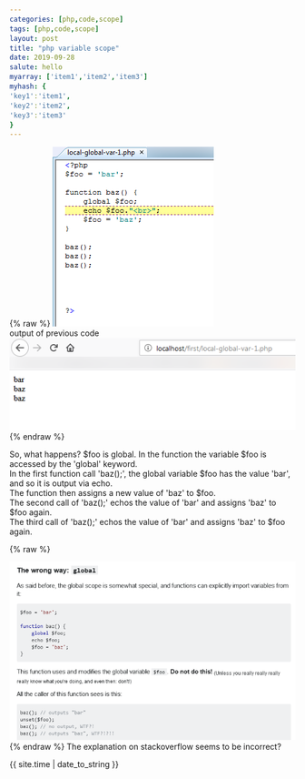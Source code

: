 ```yaml
---
categories: [php,code,scope]
tags: [php,code,scope]
layout: post
title: "php variable scope"
date: 2019-09-28
salute: hello
myarray: ['item1','item2','item3']
myhash: {
'key1':'item1',
'key2':'item2',
'key3':'item3'
}
---
```

{% raw %}
<img src="https://github.com/joekingTheThird3/joekingTheThird3.github.io/blob/master/assets/28-09-2019-0375.png?raw=true">
<br>
output of previous code
<br>
<img src="https://raw.githubusercontent.com/joekingTheThird3/joekingTheThird3.github.io/master/assets/28-09-2019-0374.png?raw=true">
{% endraw %}


So, what happens?
$foo is global. In the function the variable $foo is accessed by the 'global' keyword.
<br>
In the first function call 'baz();', the global variable $foo has the value 'bar', and so it is output via echo.
<br>
The function then assigns a new value of 'baz' to $foo.
<br>
The second call of 'baz();' echos the value of 'bar' and assigns 'baz' to $foo again.
<br>
The third call  of 'baz();' echos the value of 'bar' and assigns 'baz' to $foo again.
<br>

{% raw %}

<img src="https://github.com/joekingTheThird3/joekingTheThird3.github.io/blob/master/assets/28-09-2019-0376.png?raw=true">
{% endraw %}
The explanation on stackoverflow seems to be incorrect?


{{ site.time | date_to_string }}

